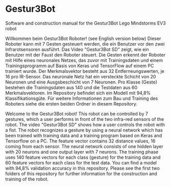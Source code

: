 # Gestur3Bot
Software and construction manual for the Gestur3Bot Lego Mindstorms EV3 robot

Willkommen beim Gestur3Bot Roboter! (see English version below)
Dieser Roboter kann mit 7 Gesten gesteuert werden, die ein Benutzer vor den zwei Infrarotsensoren ausführt. 
Das Video "Gestur3Bot SD" zeigt, wie ein Benutzer mit der Faust den Roboter steuert. 
Die Gesten erkennt der Roboter mit Hilfe eines neuronales Netzes, das zuvor mit Trainingsdaten und einem Trainingsprogramm
auf Basis von Keras und TensorFlow auf einem PC trainiert wurde. Der Merkmalsvektor besteht aus 32 
Entferneungswerten, je 16 pro IR-Sensor.  Das neuronale Netz hat ein versteckte Schicht von
20 Neuronen und eine Ausgsbeschicht von 7 Neuronen. Pro Klasse (Geste) bestehen die Trainingsdaten aus 
140 und die Testdaten aus 60 Merkmalsvektoren. 
Im Repository befindet sich ein Modell mit 94,8% Klassifikationsgüte. Für weitere Informationen 
zum Bau und Training des Roboters siehe die ersten beiden Ordner in diesem Repository.

Welcome to the Gestur3Bot robot!
This robot can be controlled by 7 gestures, which a user performs in front of the two infra-red sensors
of the robot. The video "Gestur3Bot SD" shows how a user controls the robot with a fist. The robot recognizes
a gesture by using a neural network which has been trained with training data and a training program based on Keras and
Tensorflow on a PC. The feature vector contains 32 distance values, 16 coming from each sensor.
The neural network consists of one hidden layer with 20 neurons and one output layer with 7 neurons.
The training phase uses 140 feature vectors for each class (gesture) for the training data
and 60 feature vectors for each class for the test data. 
You can find a model with 94,8% validation accuracy 
in this repository. Please see the first two folders of this repository for further information
for the construction and training of the robot.  

